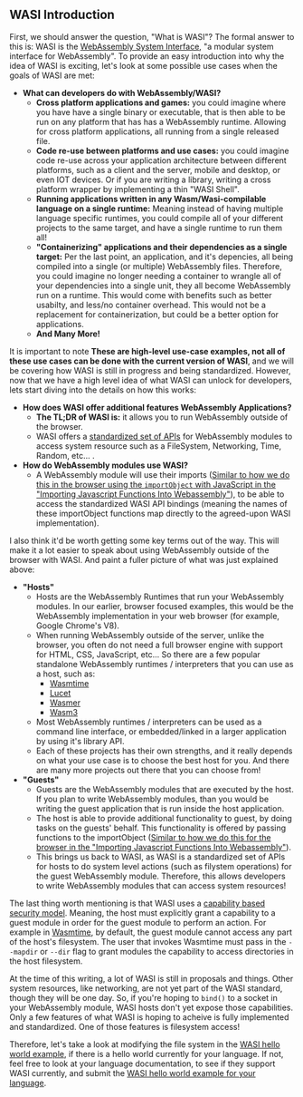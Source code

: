 ## WASI Introduction

First, we should answer the question, "What is WASI"? The formal answer to this is: WASI is the [WebAssembly System Interface](https://wasi.dev/), "a modular system interface for WebAssembly". To provide an easy introduction into why the idea of WASI is exciting, let's look at some possible use cases when the goals of WASI are met:

- **What can developers do with WebAssembly/WASI?**
  - **Cross platform applications and games:** you could imagine where you have have a single binary or executable, that is then able to be run on any platform that has has a WebAssembly runtime. Allowing for cross platform applications, all running from a single released file.
  - **Code re-use between platforms and use cases:** you could imagine code re-use across your application architecture between different platforms, such as a client and the server, mobile and desktop, or even IOT devices. Or if you are writing a library, writing a cross platform wrapper by implementing a thin "WASI Shell".
  - **Running applications written in any Wasm/Wasi-compilable language on a single runtime:** Meaning instead of having multiple language specific runtimes, you could compile all of your different projects to the same target, and have a single runtime to run them all!
  - **"Containerizing" applications and their dependencies as a single target:** Per the last point, an application, and it's depencies, all being compiled into a single (or multiple) WebAssembly files. Therefore, you could imagine no longer needing a container to wrangle all of your dependencies into a single unit, they all become WebAssembly run on a runtime. This would come with benefits such as better usabilty, and less/no container overhead. This would not be a replacement for containerization, but could be a better option for applications.
  - **And Many More!**

It is important to note **These are high-level use-case examples, not all of these use cases can be done with the current version of WASI**, and we will be covering how WASI is still in progress and being standardized. However, now that we have a high level idea of what WASI can unlock for developers, lets start diving into the details on how this works:

- **How does WASI offer additional features WebAssembly Applications?**
  - **The TL;DR of WASI is:** it allows you to run WebAssembly outside of the browser.
  - WASI offers a [standardized set of APIs](https://github.com/WebAssembly/WASI/blob/master/phases/snapshot/docs.md) for WebAssembly modules to access system resource such as a FileSystem, Networking, Time, Random, etc... .
- **How do WebAssembly modules use WASI?**
  - A WebAssembly module will use their imports ([Similar to how we do this in the browser using the `importObject` with JavaScript in the "Importing Javascript Functions Into Webassembly"](/example-redirect?exampleName=importing-javascript-functions-into-webassembly)), to be able to access the standardized WASI API bindings (meaning the names of these importObject functions map directly to the agreed-upon WASI implementation).

I also think it'd be worth getting some key terms out of the way. This will make it a lot easier to speak about using WebAssembly outside of the browser with WASI. And paint a fuller picture of what was just explained above:

- **"Hosts"**
  - Hosts are the WebAssembly Runtimes that run your WebAssembly modules. In our earlier, browser focused examples, this would be the WebAssembly implementation in your web browser (for example, Google Chrome's V8).
  - When running WebAssembly outside of the server, unlike the browser, you often do not need a full browser engine with support for HTML, CSS, JavaScript, etc... So there are a few popular standalone WebAssembly runtimes / interpreters that you can use as a host, such as:
    - [Wasmtime](https://wasmtime.dev/)
    - [Lucet](https://github.com/bytecodealliance/lucet)
    - [Wasmer](https://wasmer.io/)
    - [Wasm3](https://github.com/wasm3/wasm3)
  - Most WebAssembly runtimes / interpreters can be used as a command line interface, or embedded/linked in a larger application by using it's library API.
  - Each of these projects has their own strengths, and it really depends on what your use case is to choose the best host for you. And there are many more projects out there that you can choose from!
- **"Guests"**
  - Guests are the WebAssembly modules that are executed by the host. If you plan to write WebAssembly modules, than you would be writing the guest application that is run inside the host application.
  - The host is able to provide additional functionality to guest, by doing tasks on the guests' behalf. This functionality is offered by passing functions to the importObject ([Similar to how we do this for the browser in the "Importing Javascript Functions Into Webassembly"](/example-redirect?exampleName=importing-javascript-functions-into-webassembly)).
  - This brings us back to WASI, as WASI is a standardized set of APIs for hosts to do system level actions (such as filystem operations) for the guest WebAssembly module. Therefore, this allows developers to write WebAssembly modules that can access system resources!

The last thing worth mentioning is that WASI uses a [capability based security model](https://github.com/bytecodealliance/wasmtime/blob/master/docs/WASI-capabilities.md). Meaning, the host must explicitly grant a capability to a guest module in order for the guest module to perform an action. For example in [Wasmtime](https://wasmtime.dev/), by default, the guest module cannot access any part of the host's filesystem. The user that invokes Wasmtime must pass in the `--mapdir` or `--dir` flag to grant modules the capability to access directories in the host filesystem.

At the time of this writing, a lot of WASI is still in proposals and things. Other system resources, like networking, are not yet part of the WASI standard, though they will be one day. So, if you're hoping to `bind()` to a socket in your WebAssembly module, WASI hosts don't yet expose those capabilities. Only a few features of what WASI is hoping to acheive is fully implemented and standardized. One of those features is filesystem access!

Therefore, let's take a look at modifying the file system in the [WASI hello world example](/example-redirect?exampleName=wasi-hello-world), if there is a hello world currently for your language. If not, feel free to look at your language documentation, to see if they support WASI currently, and submit the [WASI hello world example for your language](https://github.com/torch2424/wasm-by-example).
